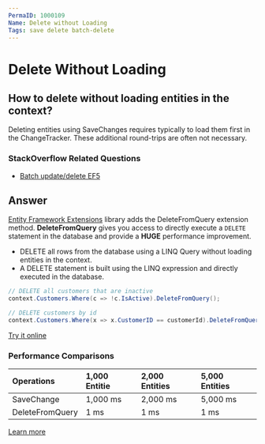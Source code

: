 ```yaml
---
PermaID: 1000109
Name: Delete without Loading
Tags: save delete batch-delete
---
```


# Delete Without Loading

## How to delete without loading entities in the context? 

Deleting entities using SaveChanges requires typically to load them first in the ChangeTracker. These additional round-trips are often not necessary.

### StackOverflow Related Questions

 - [Batch update/delete EF5](https://stackoverflow.com/questions/12751258/batch-update-delete-ef5)

## Answer

[Entity Framework Extensions](https://entityframework-extensions.net/) library adds the DeleteFromQuery extension method. **DeleteFromQuery** gives you access to directly execute a `DELETE` statement in the database and provide a **HUGE** performance improvement.

 - DELETE all rows from the database using a LINQ Query without loading entities in the context.
 - A DELETE statement is built using the LINQ expression and directly executed in the database.


```csharp
// DELETE all customers that are inactive
context.Customers.Where(c => !c.IsActive).DeleteFromQuery();

// DELETE customers by id
context.Customers.Where(x => x.CustomerID == customerId).DeleteFromQuery();
```

[Try it online](https://dotnetfiddle.net/8LgRzO)

### Performance Comparisons

|Operations	     |1,000 Entitie  |2,000 Entities |5,000 Entities|
|:-------------- |:------------- |:------------- |:------------ |
|SaveChange      |1,000 ms	     |2,000 ms	     |5,000 ms      |
|DeleteFromQuery |1 ms	         |1 ms	         |1 ms          |

[Learn more](https://entityframework-extensions.net/delete-from-query)